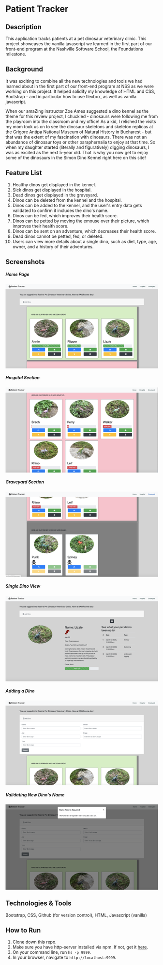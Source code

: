 # Patient Tracker

## Description
This application tracks patients at a pet dinosaur veterinary clinic. This project showcases the vanilla javascript we learned in the first part of our front-end program at the Nashville Software School, the Foundations milestone. 

## Background
It was exciting to combine all the new technologies and tools we had learned about in the first part of our front-end program at NSS as we were working on this project. It helped solidify my knowledge of HTML and CSS, Bootstrap - and in particular how to use flexbox, as well as vanilla javascript. 

When our amaZing instructor Zoe Ames suggested a dino kennel as the theme for this review project, I chuckled - dinosaurs were following me from the playroom into the classroom and my office! As a kid, I relished the visits my mom took us on to see the dinosaur skeletons and skeleton replicas at the Grigore Antipa National Museum of Natural History in Bucharest - but that was the extent of my fascination with dinosaurs. There was not an abundance of dinosaur toys or other paraphernalia to enjoy at that time. So when my daughter started (literally and figuratively) digging dinosaurs, I was as excited as the next 5-year old. That is why you now get to enjoy some of the dinosaurs in the Simon Dino Kennel right here on this site!

## Feature List
1. Healthy dinos get displayed in the kennel.
1. Sick dinos get displayed in the hospital.
1. Dead dinos get displayed in the graveyard.
1. Dinos can be deleted from the kennel and the hospital.
1. Dinos can be added to the kennel, and the user's entry data gets validated to confirm it includes the dino's name.
1. Dinos can be fed, which improves their health score.
1. Dinos can be petted by moving the emouse over their picture, which improves their health score.
1. Dinos can be sent on an adventure, which decreases their health score.
1. Dead dinos cannot be petted, fed, or deleted.
1. Users can view more details about a single dino, such as diet, type, age, owner, and a history of their adventures.

## Screenshots
##### Home Page
![Home Page](./dino-screenshots/home.png)
##### Hospital Section
![Hospital Section](./dino-screenshots/hospital.png)
##### Graveyard Section
![Graveyard Section](./dino-screenshots/graveyard.png)
##### Single Dino View
![Single Dino View](./dino-screenshots/single-view.png)
##### Adding a Dino
![Adding a Dino](./dino-screenshots/add-dino.png)
##### Validating New Dino's Name
![Validation](./dino-screenshots/validate.png)

## Technologies & Tools
Bootstrap, CSS, Github (for version control), HTML, Javascript (vanilla)

## How to Run
1. Clone down this repo.
1. Make sure you have http-server installed via npm. If not, get it [here](https://www.npmjs.com/package/http-server).
1. On your command line, run `hs -p 9999`.
1. In your browser, navigate to `http://localhost:9999`.

